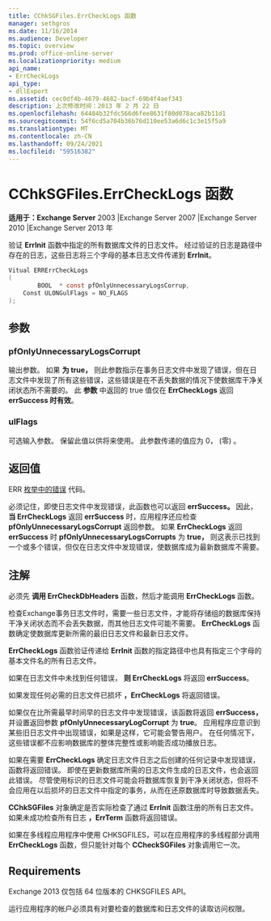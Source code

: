 ```yaml
---
title: CChkSGFiles.ErrCheckLogs 函数
manager: sethgros
ms.date: 11/16/2014
ms.audience: Developer
ms.topic: overview
ms.prod: office-online-server
ms.localizationpriority: medium
api_name:
- ErrCheckLogs
api_type:
- dllExport
ms.assetid: cec0df4b-4679-4682-bacf-69b4f4aef343
description: 上次修改时间：2013 年 2 月 22 日
ms.openlocfilehash: 64484b32fdc566d6fee8631f80d078aca82b11d1
ms.sourcegitcommit: 54f6cd5a704b36b76d110ee53a6d6c1c3e15f5a9
ms.translationtype: MT
ms.contentlocale: zh-CN
ms.lasthandoff: 09/24/2021
ms.locfileid: "59516382"
---
```

# <a name="cchksgfileserrchecklogs-function"></a>CChkSGFiles.ErrCheckLogs 函数

**适用于：Exchange Server** 2003 |Exchange Server 2007 |Exchange Server 2010 |Exchange Server 2013 年
  
验证 **ErrInit** 函数中指定的所有数据库文件的日志文件。 经过验证的日志是路径中存在的日志，这些日志将三个字母的基本日志文件传递到 **ErrInit**。
  
```cs
Vitual ERRErrCheckLogs 
(
        BOOL  * const pfOnlyUnnecessaryLogsCorrup,
    Const ULONGulFlags = NO_FLAGS
);

```

## <a name="parameters"></a>参数

### <a name="pfonlyunnecessarylogscorrupt"></a>pfOnlyUnnecessaryLogsCorrupt 
  
输出参数。 如果 **为 true，** 则此参数指示在事务日志文件中发现了错误，但在日志文件中发现了所有这些错误，这些错误是在不丢失数据的情况下使数据库干净关闭状态所不需要的。 此 **参数** 中返回的 true 值仅在 **ErrCheckLogs** 返回 **errSuccess 时有效**。 
    
### <a name="ulflags"></a>ulFlags
  
可选输入参数。 保留此值以供将来使用。 此参数传递的值应为 0， (零) 。
    
## <a name="return-value"></a>返回值

ERR [枚举中的错误](cchksgfiles-err-enumeration.md) 代码。 
  
必须记住，即使日志文件中发现错误，此函数也可以返回 **errSuccess。** 因此， **当 ErrCheckLogs** 返回 **errSuccess** 时，应用程序还应检查  **pfOnlyUnnecessaryLogsCorrupt** 返回参数。 如果 **ErrCheckLogs** 返回 **errSuccess** 时 **pfOnlyUnnecessaryLogsCorrupts** 为 **true，** 则这表示已找到一个或多个错误，但仅在日志文件中发现错误，使数据库成为最新数据库不需要。
  
## <a name="remarks"></a>注解

必须先 **调用 ErrCheckDbHeaders** 函数，然后才能调用 **ErrCheckLogs** 函数。 
  
检查Exchange事务日志文件时，需要一些日志文件，才能将存储组的数据库保持干净关闭状态而不会丢失数据，而其他日志文件可能不需要。 **ErrCheckLogs** 函数确定使数据库更新所需的最旧日志文件和最新日志文件。 
  
**ErrCheckLogs** 函数验证传递给 **ErrInit** 函数的指定路径中也具有指定三个字母的基本文件名的所有日志文件。 
  
如果在日志文件中未找到任何错误， **则 ErrCheckLogs** 将返回 **errSuccess**。 
  
如果发现任何必需的日志文件已损坏 **，ErrCheckLogs** 将返回错误。 
  
如果仅在比所需最早时间早的日志文件中发现错误，该函数将返回 **errSuccess，** 并设置返回参数 **pfOnlyUnnecessaryLogCorrupt** 为 **true**。 应用程序应意识到某些旧日志文件中出现错误，如果是这样，它可能会警告用户。 在任何情况下，这些错误都不应影响数据库的整体完整性或影响能否成功播放日志。
  
如果在需要 **ErrCheckLogs** 确定日志文件日志之后创建的任何记录中发现错误，函数将返回错误。 即使在更新数据库所需的日志文件生成的日志文件，也会返回此错误。 尽管使用标识的日志文件可能会将数据库恢复到干净关闭状态，但将不会应用在以后损坏的日志文件中指定的事务，从而在还原数据库时导致数据丢失。 
  
**CChkSGFiles** 对象确定是否实际检查了通过 **ErrInit** 函数注册的所有日志文件。 如果未成功检查所有日志 **，ErrTerm** 函数将返回错误。 
  
如果在多线程应用程序中使用 CHKSGFILES，可以在应用程序的多线程部分调用 **ErrCheckLogs** 函数，但只能针对每个 **CCheckSGFiles** 对象调用它一次。 
  
## <a name="requirements"></a>Requirements

Exchange 2013 仅包括 64 位版本的 CHKSGFILES API。
  
运行应用程序的帐户必须具有对要检查的数据库和日志文件的读取访问权限。
  

